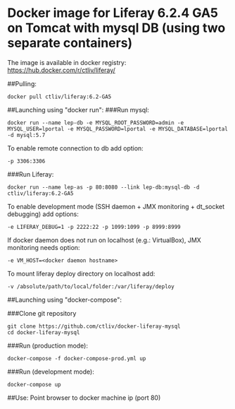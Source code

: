 # Docker image for Liferay 6.2.4 GA5 on Tomcat with mysql DB (using two separate containers)

The image is available in docker registry: https://hub.docker.com/r/ctliv/liferay/

##Pulling:
```
docker pull ctliv/liferay:6.2-GA5
```
##Launching using "docker run":
###Run mysql:
```
docker run --name lep-db -e MYSQL_ROOT_PASSWORD=admin -e MYSQL_USER=lportal -e MYSQL_PASSWORD=lportal -e MYSQL_DATABASE=lportal -d mysql:5.7
```
To enable remote connection to db add option:
```
-p 3306:3306
```
###Run Liferay:
```
docker run --name lep-as -p 80:8080 --link lep-db:mysql-db -d ctliv/liferay:6.2-GA5
```
To enable development mode (SSH daemon + JMX monitoring + dt_socket debugging) add options:
```
-e LIFERAY_DEBUG=1 -p 2222:22 -p 1099:1099 -p 8999:8999 
```
If docker daemon does not run on localhost (e.g.: VirtualBox), JMX monitoring needs option:
```
-e VM_HOST=<docker daemon hostname>
```
To mount liferay deploy directory on localhost add:
```
-v /absolute/path/to/local/folder:/var/liferay/deploy
```
##Launching using "docker-compose":

###Clone git repository
```
git clone https://github.com/ctliv/docker-liferay-mysql
cd docker-liferay-mysql
```
###Run (production mode):
```
docker-compose -f docker-compose-prod.yml up
```
###Run (development mode):
```
docker-compose up
```
##Use:
Point browser to docker machine ip (port 80)